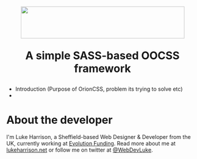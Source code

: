 <h1 align="center">
   <img height="84" width="429" src="https://cdn.rawgit.com/WebDevLuke/OrionCSS/master/misc/orion-logo.svg">
  <p align="center">A simple SASS-based OOCSS framework</p>
</h1>


- Introduction (Purpose of OrionCSS, problem its trying to solve etc)
-





# About the developer
I'm Luke Harrison, a Sheffield-based Web Designer &amp; Developer from the UK, currently working at [Evolution Funding](https://github.com/EvolutionFunding). Read more about me at [lukeharrison.net](http://www.lukeharrison.net) or follow me on twitter at [@WebDevLuke](https://twitter.com/WebDevLuke).
